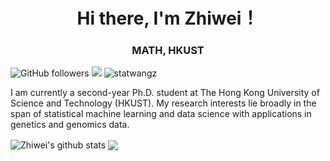<h1 align="center">Hi there, I'm Zhiwei！</h1>
<h3 align="center">MATH, HKUST</h3>


<!--social-->
<p align="left">
  <img alt="GitHub followers" src="https://img.shields.io/github/followers/statwangz?style=social">
  <img  src="https://visitor-badge.glitch.me/badge?page_id=statwangz" />
  <img src="https://komarev.com/ghpvc/?username=statwangz&label=Profile%20views&color=0e75b6&style=flat" alt="statwangz" />  
</p>

I am currently a second-year Ph.D. student at The Hong Kong University of Science and Technology (HKUST).
My research interests lie broadly in the span of statistical machine learning and data science with applications in genetics and genomics data. 

<a><img align="center" src="https://github-readme-stats.vercel.app/api?username=statwangz&show_icons=true&include_all_commits=true&hide_border=true" alt="Zhiwei's github stats" /></a> <a><img align="center" src="https://github-readme-stats.vercel.app/api/top-langs/?username=statwangz&layout=compact&hide_border=true" /></a>
